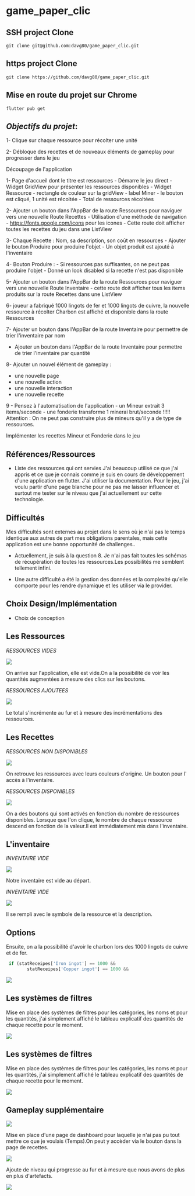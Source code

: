 # game_paper_clic
	
## SSH project Clone 
``` 
git clone git@github.com:davg80/game_paper_clic.git
```
## https project Clone 
``` 
git clone https://github.com/davg80/game_paper_clic.git
```
## Mise en route du projet sur Chrome
```
flutter pub get
```

## _Objectifs du projet_:
1- Clique sur chaque ressource pour récolter une unité

2- Débloque des recettes et de nouveaux éléments de gameplay pour progresser dans le jeu

Découpage de l'application

1- Page d'accueil dont le titre est ressources
	- Démarre le jeu direct
	- Widget GridView pour présenter les ressources disponibles
	- Widget Ressource
		- rectangle de couleur sur la gridView
		- label Miner
	- le bouton est cliqué, 1 unité est récoltée
	- Total de ressources récoltées

2- Ajouter un bouton dans l'AppBar de la route Ressources pour naviguer vers une nouvelle Route Recettes
	- Utilisation d'une méthode de navigation
	- https://fonts.google.com/icons pour les icones
	- Cette route doit afficher toutes les recettes du jeu dans une ListView
	
3- Chaque Recette : Nom, sa description, son coût en ressources
	- Ajouter le bouton Produire pour produire l'objet
	- Un objet produit est ajouté à l'inventaire
	
4- Bouton Produire : 
	- Si ressources pas suffisantes, on ne peut pas produire l'objet
	- Donné un look disabled si la recette n'est pas disponible
	
5- Ajouter un bouton dans l'AppBar de la route Ressources pour naviguer vers une nouvelle Route Inventaire
	- cette route doit afficher tous les items produits sur la route Recettes dans une ListView

6- joueur a fabriqué 1000 lingots de fer et 1000 lingots de cuivre, la nouvelle ressource à récolter Charbon est affiché et disponible dans la route Ressources

7- Ajouter un bouton dans l'AppBar de la route Inventaire pour permettre de trier l'inventaire par nom
 - Ajouter un bouton dans l'AppBar de la route Inventaire pour permettre de trier l'inventaire par quantité
 
 8- Ajouter un nouvel élément de gameplay : 
  - une nouvelle page
  - une nouvelle action
  - une nouvelle interaction
  - une nouvelle recette
  
 9 - Pensez à l'automatisation de l'application
 	- un Mineur extrait 3 items/seconde 
 	- une fonderie transforme 1 minerai brut/seconde
 !!!!! Attention : On ne peut pas construire plus de mineurs qu'il y a de type de ressources.
 
 Implémenter les recettes Mineur et Fonderie dans le jeu
 
##  Références/Ressources
- Liste des ressources qui ont servies
J'ai beaucoup utilisé ce que j'ai appris et ce que je connais comme je suis en cours de développement d'une application en flutter. J'ai utiliser la documentation.
Pour le jeu, j'ai voulu partir d'une page blanche pour ne pas me laisser influencer et surtout me tester sur le niveau que j'ai actuellement sur cette technologie.

## Difficultés
Mes difficultés sont externes au projet dans le sens où je n'ai pas le temps identique aux autres de part mes obligations parentales, mais cette application est une bonne opportunité de challenges..

- Actuellement, je suis à la question 8. Je n'ai pas fait toutes les schémas de récupération de toutes les ressources.Les possibilités me semblent tellement infini.

- Une autre difficulté a été la gestion des données et la complexité qu'elle comporte pour les rendre dynamique et les utiliser via le provider.

## Choix Design/Implémentation
- Choix de conception

## Les Ressources

_RESSOURCES VIDES_

![](imagesReadme/RessourcesVides.png)

On arrive sur l'application, elle est vide.On a la possibilité de voir les quantités augmentées à mesure des clics sur les boutons.

_RESSOURCES AJOUTEES_

![](imagesReadme/RessourcesAjoutees.png)

Le total s'incrémente au fur et à mesure des incrémentations des ressources.

## Les Recettes

_RESSOURCES NON DISPONIBLES_

![](imagesReadme/RecettesEnAttente.png)

On retrouve les ressources avec leurs couleurs d'origine. Un bouton pour l' accès à l'inventaire.

_RESSOURCES DISPONIBLES_

![](imagesReadme/RecettesAvecProduire.png)

On a des boutons qui sont activés en fonction du nombre de ressources disponibles.
Lorsque que l'on clique, le nombre de chaque ressource descend en fonction de la valeur.Il est immédiatement mis dans l'inventaire.

## L'inventaire

_INVENTAIRE VIDE_

![](imagesReadme/InventaireVide.png)

Notre inventaire est vide au départ. 

_INVENTAIRE VIDE_

![](imagesReadme/InventaireAvecRecettes.png)

Il se rempli avec le symbole de la ressource et la description.

## Options
Ensuite, on a la possibilité d'avoir le charbon lors des 1000 lingots de cuivre et de fer.
```Dart
 if (statReceipes['Iron ingot'] == 1000 &&
        statReceipes['Copper ingot'] == 1000 &&
```
![](imagesReadme/RecettesAvecCharbon.png)

## Les systèmes de filtres

Mise en place des systèmes de filtres pour les catégories, les noms et pour les quantités, j'ai simplement affiché le tableau explicatif des quantités de chaque recette pour le moment.

![](imagesReadme/FilterSystem.png)

## Les systèmes de filtres

Mise en place des systèmes de filtres pour les catégories, les noms et pour les quantités, j'ai simplement affiché le tableau explicatif des quantités de chaque recette pour le moment.

![](imagesReadme/FilterSystem.png)

## Gameplay supplémentaire

![](imagesReadme/ButtonRedirectDashboard.png)

Mise en place d'une page de dashboard pour laquelle je n'ai pas pu tout mettre ce que je voulais (Temps).On peut y accèder via le bouton dans la page de recettes.

![](imagesReadme/DashboardNiveau.png)

Ajoute de niveau qui progresse au fur et à mesure que nous avons de plus en plus d'artefacts.

![](imagesReadme/ProgressLevel.png)